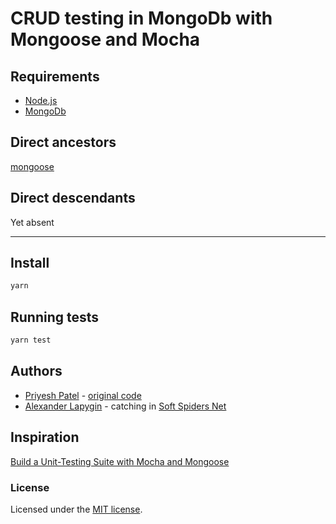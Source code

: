 # CRUD testing in MongoDb with Mongoose and Mocha

## Requirements

* [Node.js](https://nodejs.org/en/download/package-manager/)
* [MongoDb](https://www.mongodb.com/)

## Direct ancestors

[mongoose](https://github.com/softspider/mongoose)

## Direct descendants

Yet absent

---

## Install

```sh
yarn
```

## Running tests

```sh
yarn test
```

## Authors

* [Priyesh Patel](https://gist.github.com/priyesh18) - [original code](https://blog.bitsrc.io/build-a-unit-testing-suite-with-mocha-and-mongoose-eba06c3b3625)
* [Alexander Lapygin](https://github.com/AlexanderLapygin) - catching in [Soft Spiders Net](https://github.com/softspider)

## Inspiration

[Build a Unit-Testing Suite with Mocha and Mongoose](https://blog.bitsrc.io/build-a-unit-testing-suite-with-mocha-and-mongoose-eba06c3b3625)

### License

Licensed under the [MIT license](./LICENSE).
